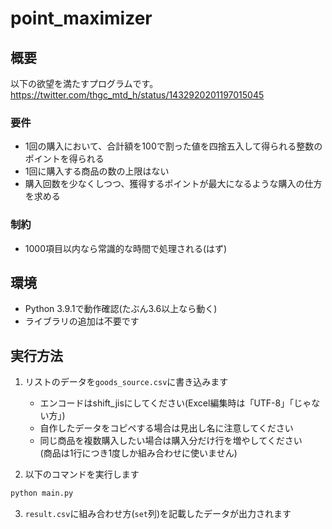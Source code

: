 # point_maximizer
## 概要
以下の欲望を満たすプログラムです。
https://twitter.com/thgc_mtd_h/status/1432920201197015045

### 要件
- 1回の購入において、合計額を100で割った値を四捨五入して得られる整数のポイントを得られる
- 1回に購入する商品の数の上限はない
- 購入回数を少なくしつつ、獲得するポイントが最大になるような購入の仕方を求める

### 制約
- 1000項目以内なら常識的な時間で処理される(はず)

## 環境
- Python 3.9.1で動作確認(たぶん3.6以上なら動く)
- ライブラリの追加は不要です

## 実行方法
1. リストのデータを`goods_source.csv`に書き込みます
   - エンコードはshift_jisにしてください(Excel編集時は「UTF-8」「じゃない方」)
   - 自作したデータをコピペする場合は見出し名に注意してください
   - 同じ商品を複数購入したい場合は購入分だけ行を増やしてください  
     (商品は1行につき1度しか組み合わせに使いません)

2. 以下のコマンドを実行します
```sh
python main.py
```

3. `result.csv`に組み合わせ方(`set`列)を記載したデータが出力されます
